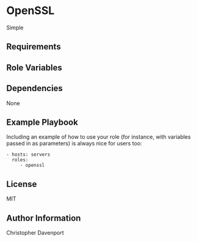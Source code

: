 OpenSSL
=========

Simple 

Requirements
------------



Role Variables
--------------



Dependencies
------------

None

Example Playbook
----------------

Including an example of how to use your role (for instance, with variables passed in as parameters) is always nice for users too:

    - hosts: servers
      roles:
         - openssl

License
-------

MIT

Author Information
------------------

Christopher Davenport
